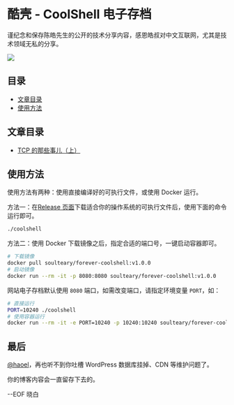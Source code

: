 # 酷壳 - CoolShell 电子存档

谨纪念和保存陈皓先生的公开的技术分享内容，感恩皓叔对中文互联网，尤其是技术领域无私的分享。

![](.github/farewell.png)

## 目录
* [文章目录](#文章目录)
* [使用方法](#使用方法)

## 文章目录
- [TCP 的那些事儿（上）](http://coolshell.tool333.com/articles/11564.html)

  
## 使用方法

使用方法有两种：使用直接编译好的可执行文件，或使用 Docker 运行。

方法一：在[Release 页面](https://github.com/soulteary/forever-coolshell/releases/)下载适合你的操作系统的可执行文件后，使用下面的命令运行即可。

```bash
./coolshell
```

方法二：使用 Docker 下载镜像之后，指定合适的端口号，一键启动容器即可。

```bash
# 下载镜像
docker pull soulteary/forever-coolshell:v1.0.0
# 启动镜像
docker run --rm -it -p 8080:8080 soulteary/forever-coolshell:v1.0.0
```

网站电子存档默认使用 `8080` 端口，如需改变端口，请指定环境变量 `PORT`，如：

```bash
# 直接运行
PORT=10240 ./coolshell
# 使用容器运行
docker run --rm -it -e PORT=10240 -p 10240:10240 soulteary/forever-coolshell:v1.0.0
```

## 最后

[@haoel](https://github.com/haoel)，再也听不到你吐槽 WordPress 数据库挂掉、CDN 等维护问题了。

你的博客内容会一直留存下去的。

--EOF 晓白

